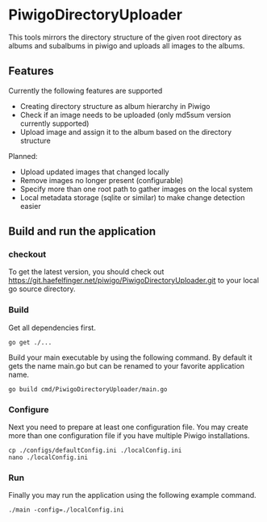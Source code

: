 # PiwigoDirectoryUploader

This tools mirrors the directory structure of the given root directory as albums and subalbums in piwigo
and uploads all images to the albums.

## Features

Currently the following features are supported

- Creating directory structure as album hierarchy in Piwigo
- Check if an image needs to be uploaded (only md5sum version currently supported)
- Upload image and assign it to the album based on the directory structure

Planned:

- Upload updated images that changed locally
- Remove images no longer present (configurable)
- Specify more than one root path to gather images on the local system
- Local metadata storage (sqlite or similar) to make change detection easier 


## Build and run the application

### checkout

To get the latest version, you should check out https://git.haefelfinger.net/piwigo/PiwigoDirectoryUploader.git to
your local go source directory.

### Build

Get all dependencies first.

```
go get ./...
```

Build your main executable by using the following command. By default it gets the name main.go but can be renamed to your
favorite application name.

```
go build cmd/PiwigoDirectoryUploader/main.go
```

### Configure

Next you need to prepare at least one configuration file.
You may create more than one configuration file if you have multiple Piwigo installations.

```
cp ./configs/defaultConfig.ini ./localConfig.ini
nano ./localConfig.ini
```

### Run

Finally you may run the application using the following example command.

```
./main -config=./localConfig.ini
```